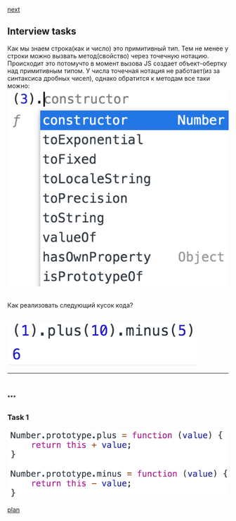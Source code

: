 <a href="02.md">next</a>

<h2>Interview tasks</h2>

<div>
Как мы знаем строка(как и число) это примитивный тип.
Тем не менее у строки можно вызвать метод(свойство) через точечную нотацию.
Происходит это потомучто в момент вызова JS создает объект-обертку над примитивным типом.
У числа точечная нотация не работает(из за синтаксиса дробных чисел), однако обратится к методам
все таки можно:

<br/>
<img src="./media/01-1.png">

<br/>
<br/>

Как реализовать следующий кусок кода?

<br/>
<img src="./media/01-2.png">
</div>

<hr>

<br/>
<br/>
<div class="footer">
<sup><strong>***</strong></sup>

<br/>
<h3>Task 1</h3>
<img src="./media/01-1-1.png">
</div>

<a href="00.md">plan</a>
